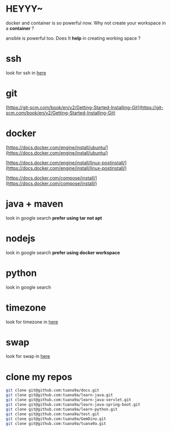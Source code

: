 # HEYYY~

docker and container is so powerful now. Why not create your workspace in a **container** ?

ansible is powerful too. Does It **help** in creating working space ?

# ssh

look for ssh in  [here](./50-linux-commands.md#setup-ssh)

# git

[https://git-scm.com/book/en/v2/Getting-Started-Installing-Git](https://git-scm.com/book/en/v2/Getting-Started-Installing-Git)

# docker

[https://docs.docker.com/engine/install/ubuntu/](https://docs.docker.com/engine/install/ubuntu/)

[https://docs.docker.com/engine/install/linux-postinstall/](https://docs.docker.com/engine/install/linux-postinstall/)

[https://docs.docker.com/compose/install/](https://docs.docker.com/compose/install/)

# java + maven

look in google search **prefer using tar not apt**

# nodejs

look in google search **prefer using docker workspace**

# python

look in google search

# timezone

look for timezone in  [here](./50-linux-commands.md#set-timezone)

# swap

look for swap in  [here](./50-linux-commands.md#setup-swap)

# clone my repos

```bash
git clone git@github.com:tuana9a/docs.git
git clone git@github.com:tuana9a/learn-java.git
git clone git@github.com:tuana9a/learn-java-servlet.git
git clone git@github.com:tuana9a/learn-java-spring-boot.git
git clone git@github.com:tuana9a/learn-python.git
git clone git@github.com:tuana9a/test.git
git clone git@github.com:tuana9a/GemDino.git
git clone git@github.com:tuana9a/tuana9a.git
```
